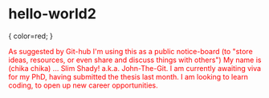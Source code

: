 # hello-world2
<!--<p> -->
<styles> 
<p> {
color=red;
}
</styles>

<p style="color:red">
As suggested by Git-hub I'm using this as a public notice-board (to "store ideas, resources, or even share and discuss things with others")
My name is (chika chika) ... Slim Shady! a.k.a. John-The-Git. I am currently awaiting viva for my PhD, having submitted the thesis last month. I am looking to learn coding, to open up new career opportunities. </p> 
<!-- </p> -->
